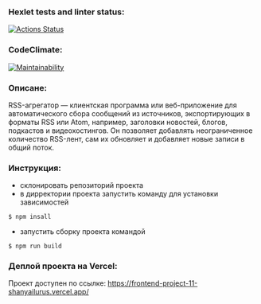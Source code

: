 ### Hexlet tests and linter status:

[![Actions Status](https://github.com/ShanyAilurus/frontend-project-11/workflows/hexlet-check/badge.svg)](https://github.com/ShanyAilurus/frontend-project-11/actions)

### CodeClimate:

[![Maintainability](https://api.codeclimate.com/v1/badges/0d6517ef93191e6df05e/maintainability)](https://codeclimate.com/github/ShanyAilurus/frontend-project-11/maintainability)


### Описане:
RSS-агрегатор — клиентская программа или веб-приложение для автоматического сбора сообщений из источников, экспортирующих в форматы RSS или Atom, например, заголовки новостей, блогов, подкастов и видеохостингов.
Он позволяет добавлять неограниченное количество RSS-лент, сам их обновляет и добавляет новые записи в общий поток.

### Инструкция:
- склонировать репозиторий проекта
- в дирректории проекта запустить команду для установки зависимостей
```
$ npm insall
```
- запустить сборку проекта командой 
```
$ npm run build
```

### Деплой проекта на Vercel:
Проект доступен по ссылке: https://frontend-project-11-shanyailurus.vercel.app/